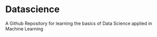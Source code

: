 # Datascience
A Github Repository for learning the basics of Data Science applied in Machine Learning
